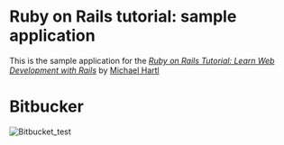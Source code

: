# Ruby on Rails tutorial: sample application

This is the sample application for the
[*Ruby on Rails Tutorial:
Learn Web Development with Rails*](http://www.railstutorial.org/)
by [Michael Hartl](http://www.michaelhartl.com/)

# Bitbucker

![Bitbucket_test](https://github.com/NathanielBampo/Bitbucket/actions/workflows/ci.yml/badge.svg)
